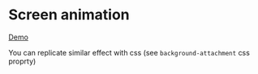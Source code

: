 # Screen animation
[Demo](https://theghost902.github.io/screen-animation/)

You can replicate similar effect with css
(see  `background-attachment` css proprty)